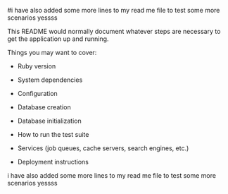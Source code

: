 #i have also added some more lines to my read me file to test some more scenarios yessss

This README would normally document whatever steps are necessary to get the
application up and running.

Things you may want to cover:

* Ruby version

* System dependencies

* Configuration

* Database creation

* Database initialization

* How to run the test suite

* Services (job queues, cache servers, search engines, etc.)

* Deployment instructions
   
i have also added some more lines to my read me file to test some more scenarios yessss